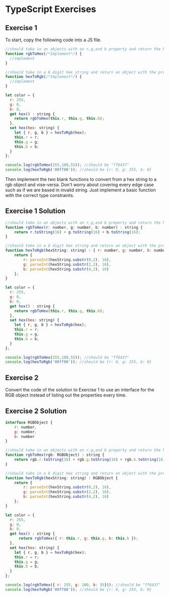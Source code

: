 # TypeScript Exercises

## Exercise 1

To start, copy the following code into a JS file.

```js
//should take in an objects with an r,g,and b property and return the hex string
function rgbToHex(/*Implement*/) {
  //implement
}

//should take in a 6 digit hex string and return an object with the properties r, g, and b
function hexToRgb(/*Implement*/) {
  //implement
}

let color = {
  r: 255,
  g: 0,
  b: 0,
  get hex() : string {
    return rgbToHex(this.r, this.g, this.b);
  },
  set hex(hex: string) {
    let { r, g, b } = hexToRgb(hex);
    this.r = r;
    this.g = g;
    this.b = b;
  }
};

console.log(rgbToHex(255,100,55)); //should be "ff6437"
console.log(hexToRgb('00ff00')); //should be {r: 0, g: 255, b: 0}
```

Then implement the two blank functions to convert from a hex string to a rgb object and vise-versa. Don't worry about covering every edge case such as if we are based in invalid string. Just implement a basic function with the correct type constraints.

## Exercise 1 Solution

```js
//should take in an objects with an r,g,and b property and return the hex string
function rgbToHex(r: number, g: number, b: number) : string {
    return r.toString(16) + g.toString(16) + b.toString(16);
}

//should take in a 6 digit hex string and return an object with the properties r, g, and b
function hexToRgb(hexString: string) : { r: number, g: number, b: number } {
    return {
        r: parseInt(hexString.substr(0,2), 16),
        g: parseInt(hexString.substr(2,2), 16),
        b: parseInt(hexString.substr(4,2), 16)
    };
}

let color = {
  r: 255,
  g: 0,
  b: 0,
  get hex() : string {
    return rgbToHex(this.r, this.g, this.b);
  },
  set hex(hex: string) {
    let { r, g, b } = hexToRgb(hex);
    this.r = r;
    this.g = g;
    this.b = b;
  }
};

console.log(rgbToHex(255,100,55)); //should be "ff6437"
console.log(hexToRgb('00ff00')); //should be {r: 0, g: 255, b: 0}
```

## Exercise 2

Convert the code of the solution to Exercise 1 to use an interface for the RGB object instead of listing out the properties every time.

## Exercise 2 Solution

```js
interface RGBObject {
    r: number,
    g: number,
    b: number
}

//should take in an objects with an r,g,and b property and return the hex string
function rgbToHex(rgb: RGBObject) : string {
    return rgb.r.toString(16) + rgb.g.toString(16) + rgb.b.toString(16);
}

//should take in a 6 digit hex string and return an object with the properties r, g, and b
function hexToRgb(hexString: string) : RGBObject {
    return {
        r: parseInt(hexString.substr(0,2), 16),
        g: parseInt(hexString.substr(2,2), 16),
        b: parseInt(hexString.substr(4,2), 16)
    };
}

let color = {
  r: 255,
  g: 0,
  b: 0,
  get hex() : string {
      return rgbToHex({ r: this.r, g: this.g, b: this.b });
  },
  set hex(hex: string) {
    let { r, g, b } = hexToRgb(hex);
    this.r = r;
    this.g = g;
    this.b = b;
  }
};

console.log(rgbToHex({ r: 255, g: 100, b: 55})); //should be "ff6437"
console.log(hexToRgb('00ff00')); //should be {r: 0, g: 255, b: 0}
```

